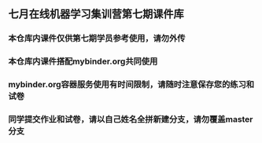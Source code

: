 ## 七月在线机器学习集训营第七期课件库
### 本仓库内课件仅供第七期学员参考使用，请勿外传
### 本仓库内课件搭配mybinder.org共同使用
### mybinder.org容器服务使用有时间限制，请随时注意保存您的练习和试卷
### 同学提交作业和试卷，请以自己姓名全拼新建分支，请勿覆盖master分支
